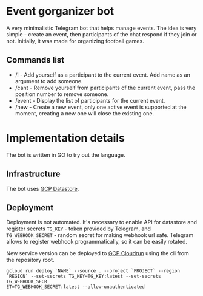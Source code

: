 # Event gorganizer bot

A very minimalistic Telegram bot that helps manage events. The idea is very simple - create an event, then
participants of the chat respond if they join or not. Initially, it was made for organizing football games.

## Commands list

* /i - Add yourself as a participant to the current event. Add name as an argument to add someone.
* /cant - Remove yourself from participants of the current event, pass the position number to remove someone.
* /event - Display the list of participants for the current event.
* /new - Create a new event, only one active event is supported at the moment, creating a new one will close the
  existing one.

# Implementation details

The bot is written in GO to try out the language.

## Infrastructure

The bot uses [GCP Datastore](https://cloud.google.com/datastore).

## Deployment

Deployment is not automated. It's necessary to enable API for datastore and register secrets `TG_KEY` - token provided
by Telegram, and `TG_WEBHOOK_SECRET` - random secret for making webhook url safe. Telegram allows to register webhook
programmatically, so it can be easily rotated.

New service version can be deployed to [GCP Cloudrun](https://cloud.google.com/run) using the cli from the repository
root.

```shell
gcloud run deploy `NAME` --source . --project `PROJECT` --region `REGION` --set-secrets TG_KEY=TG_KEY:latest --set-secrets TG_WEBHOOK_SECR
ET=TG_WEBHOOK_SECRET:latest --allow-unauthenticated

```
